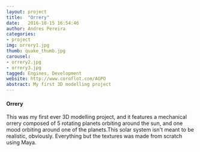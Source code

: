 ```yaml
---
layout: project
title:  "Orrery"
date:   2016-10-15 16:54:46
author: Andres Pereira
categories:
- project
img: orrery1.jpg
thumb: quake_thumb.jpg
carousel:
- orrery2.jpg
- orrery3.jpg
tagged: Engines, Development
website: http://www.coroflot.com/AGPO
abstract: My first 3D modelling project
---
```

#### Orrery
This was my first ever 3D modelling project, and it features a mechanical orrery composed of 5 rotating planets orbiting around the sun, and one mood orbiting around one of the planets.This solar system isn't meant to be realistic, obviously. Everything but the textures was made from scratch using Maya.
